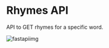 # Rhymes API
API to GET rhymes for a specific word.


![fastapiimg]([https://upload.wikimedia.org/wikiversity/en/8/8c/FastAPI_logo.png])
